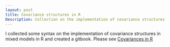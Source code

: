 ```yaml
---
layout: post
title: Covariance structures in R
Description: Collection on the implementation of covariance structures in mixed models in R
---
```


I collected some syntax on the implementation of covariance structures in mixed models in R and created a gitbook. Please see [Covariances in R](https://samuelkn.github.io/CovariancesInR/index.html)
